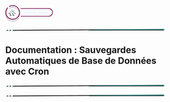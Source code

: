 <a href="/README.md">
  <img src="/assets/button/home_page.png" alt="Home page" style="width: 150px; height: auto;">
  </a>

![border](/assets/line/green_point_line_l.png)

# Documentation : Sauvegardes Automatiques de Base de Données avec Cron

![border](/assets/line/green_point_line_l.png)

![border](/assets/line/green_point_line_l.png)
